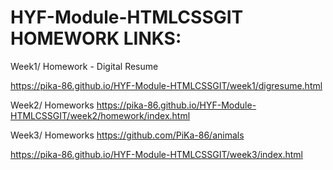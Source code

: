 # HYF-Module-HTMLCSSGIT HOMEWORK LINKS:


Week1/ Homework - Digital Resume

https://pika-86.github.io/HYF-Module-HTMLCSSGIT/week1/digresume.html

Week2/ Homeworks
https://pika-86.github.io/HYF-Module-HTMLCSSGIT/week2/homework/index.html

Week3/ Homeworks
https://github.com/PiKa-86/animals

https://pika-86.github.io/HYF-Module-HTMLCSSGIT/week3/index.html

